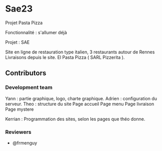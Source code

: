 # Sae23
Projet Pasta Pizza

Fonctionnalité : s'allumer déjà


Projet : SAE

Site en ligne de restauration 
type italien, 
3 restaurants autour de Rennes
Livraisons depuis le site. El Pasta Pizza ( SARL Pizzerita ).

## Contributors

### Development team
Yann : partie graphique, logo, charte graphique.
Adrien : configuration du serveur.
Theo : structure du site
    Page accueil
    Page menu
    Page livraison
    Page mystere

Kerrian : Programmation des sites, selon les pages que théo donne.

### Reviewers

- @frmenguy
